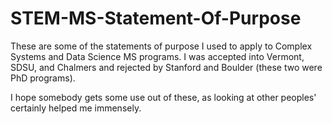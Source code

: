 # STEM-MS-Statement-Of-Purpose

These are some of the statements of purpose I used to apply to Complex Systems and Data Science MS programs. I was accepted into Vermont, SDSU, and Chalmers and rejected by Stanford and Boulder (these two were PhD programs).

I hope somebody gets some use out of these, as looking at other peoples' certainly helped me immensely.
